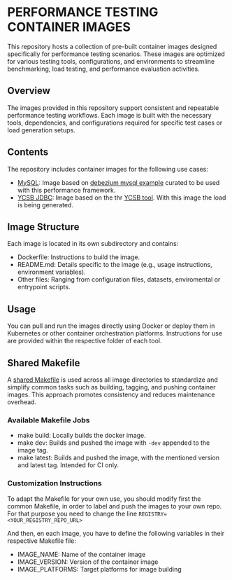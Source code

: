 # PERFORMANCE TESTING CONTAINER IMAGES

This repository hosts a collection of pre-built container images designed specifically for performance testing scenarios. These images are optimized for various testing tools, configurations, and environments to streamline benchmarking, load testing, and performance evaluation activities. 

## Overview

The images provided in this repository support consistent and repeatable performance testing workflows. Each image is built with the necessary tools, dependencies, and configurations required for specific test cases or load generation setups.

## Contents

The repository includes container images for the following use cases:

* [MySQL](./mysql_perf_example/): Image based on [debezium mysql example](https://quay.io/repository/debezium/example-mysql) curated to be used with this performance framework. 
* [YCSB JDBC](./ycsb_jdbc/): Image based on the thr [YCSB tool](https://github.com/brianfrankcooper/YCSB). With this image the load is being generated. 

## Image Structure

Each image is located in its own subdirectory and contains:

* Dockerfile: Instructions to build the image.
* README.md: Details specific to the image (e.g., usage instructions, environment variables).
* Other files: Ranging from configuration files, datasets, enviromental or entrypoint scripts. 

## Usage

You can pull and run the images directly using Docker or deploy them in Kubernetes or other container orchestration platforms. Instructions for use are provided within the respective folder of each tool.

## Shared Makefile

A [shared Makefile](./Makefile.common) is used across all image directories to standardize and simplify common tasks such as building, tagging, and pushing container images. This approach promotes consistency and reduces maintenance overhead.

### Available Makefile Jobs

* make build: Locally builds the docker image. 
* make dev: Builds and pushed the image with `-dev` appended to the image tag. 
* make latest: Builds and pushed the image, with the mentioned version and latest tag. Intended for CI only. 

### Customization Instructions

To adapt the Makefile for your own use, you should modify first the common Makefile, in order to label and push the images to your own repo. For that purpose you need to change the line `REGISTRY=<YOUR_REGISTRY_REPO_URL>`

And then, en each image, you have to define the following variables in their respective Makefile file:

* IMAGE_NAME: Name of the container image
* IMAGE_VERSION: Version of the container image
* IMAGE_PLATFORMS: Target platforms for image building
